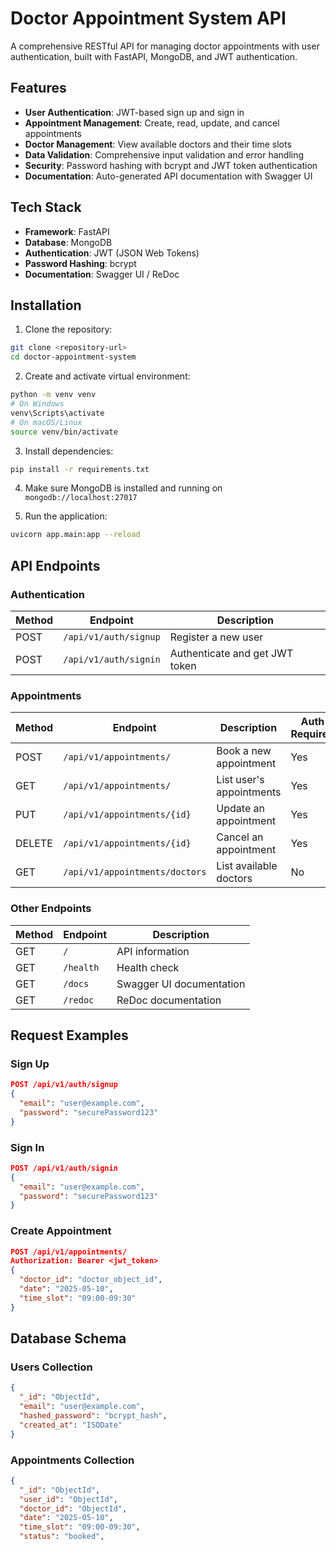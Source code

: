 
# Doctor Appointment System API

A comprehensive RESTful API for managing doctor appointments with user authentication, built with FastAPI, MongoDB, and JWT authentication.

## Features

- **User Authentication**: JWT-based sign up and sign in
- **Appointment Management**: Create, read, update, and cancel appointments
- **Doctor Management**: View available doctors and their time slots
- **Data Validation**: Comprehensive input validation and error handling
- **Security**: Password hashing with bcrypt and JWT token authentication
- **Documentation**: Auto-generated API documentation with Swagger UI

## Tech Stack

- **Framework**: FastAPI
- **Database**: MongoDB
- **Authentication**: JWT (JSON Web Tokens)
- **Password Hashing**: bcrypt
- **Documentation**: Swagger UI / ReDoc

## Installation

1. Clone the repository:
```bash
git clone <repository-url>
cd doctor-appointment-system
```

2. Create and activate virtual environment:
```bash
python -m venv venv
# On Windows
venv\Scripts\activate
# On macOS/Linux
source venv/bin/activate
```

3. Install dependencies:
```bash
pip install -r requirements.txt
```

4. Make sure MongoDB is installed and running on `mongodb://localhost:27017`

5. Run the application:
```bash
uvicorn app.main:app --reload
```

## API Endpoints

### Authentication

| Method | Endpoint | Description |
|--------|----------|-------------|
| POST | `/api/v1/auth/signup` | Register a new user |
| POST | `/api/v1/auth/signin` | Authenticate and get JWT token |

### Appointments

| Method | Endpoint | Description | Auth Required |
|--------|----------|-------------|---------------|
| POST | `/api/v1/appointments/` | Book a new appointment | Yes |
| GET | `/api/v1/appointments/` | List user's appointments | Yes |
| PUT | `/api/v1/appointments/{id}` | Update an appointment | Yes |
| DELETE | `/api/v1/appointments/{id}` | Cancel an appointment | Yes |
| GET | `/api/v1/appointments/doctors` | List available doctors | No |

### Other Endpoints

| Method | Endpoint | Description |
|--------|----------|-------------|
| GET | `/` | API information |
| GET | `/health` | Health check |
| GET | `/docs` | Swagger UI documentation |
| GET | `/redoc` | ReDoc documentation |

## Request Examples

### Sign Up
```json
POST /api/v1/auth/signup
{
  "email": "user@example.com",
  "password": "securePassword123"
}
```

### Sign In
```json
POST /api/v1/auth/signin
{
  "email": "user@example.com",
  "password": "securePassword123"
}
```

### Create Appointment
```json
POST /api/v1/appointments/
Authorization: Bearer <jwt_token>
{
  "doctor_id": "doctor_object_id",
  "date": "2025-05-10",
  "time_slot": "09:00-09:30"
}
```

## Database Schema

### Users Collection
```json
{
  "_id": "ObjectId",
  "email": "user@example.com",
  "hashed_password": "bcrypt_hash",
  "created_at": "ISODate"
}
```

### Appointments Collection
```json
{
  "_id": "ObjectId",
  "user_id": "ObjectId",
  "doctor_id": "ObjectId",
  "date": "2025-05-10",
  "time_slot": "09:00-09:30",
  "status": "booked",
